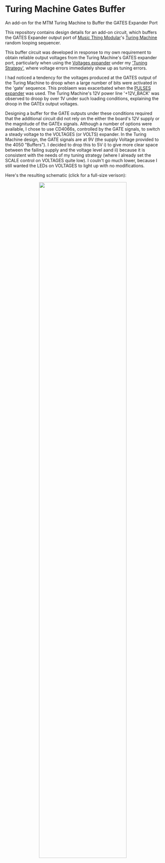 # Turing Machine Gates Buffer
An add-on for the MTM Turing Machine to Buffer the GATES Expander Port

This repository contains design details for an add-on circuit, which buffers the GATES Expander output port of [Music Thing Modular](https://www.musicthing.co.uk/)'s [Turing Machine](https://www.musicthing.co.uk/Turing-Machine/) random looping sequencer.

This buffer circuit was developed in response to my own requirement to obtain reliable output voltages from the Turing Machine's GATES expander port, 
particularly when using the [Voltages expander](https://www.musicthing.co.uk/Turing-Voltages-Expander/) under my ['Tuning Strategy'](https://github.com/m0xpd/TuningStrategyForVoltages), 
where voltage errors immediately show up as tuning errors.

I had noticed a tendency for the voltages produced at the GATES output of the Turing Machine to droop when a large number of bits were activated in 
the 'gate' sequence. This problaem was exacerbated when the [PULSES expander](https://www.musicthing.co.uk/Turing-Pulse-Expander/) was used. 
The Turing Machine's 12V power line '+12V_BACK' was observed to droop by over 1V under such loading conditions, explaining the droop in the GATEx 
output voltages.

Designing a buffer for the GATE outputs under these conditions required that the additional circuit did not rely on the either the board's 12V supply or the 
magnitude of the GATEx signals. Although a number of options were available, I chose to use CD4066s, controlled by the GATE signals, to switch a steady voltage 
to the VOLTAGES (or VOLTS) expander. In the Turing Machine design, the GATE signals are at 9V (the supply Voltage provided to the 4050 "Buffers"). I decided to 
drop this to 5V i) to give more clear space between the failing supply and the voltage level aand ii) because it is consistent with the needs of my tuning strategy 
(where I already set the SCALE control on VOLTAGES quite low). I couln't go much lower, because I still wanted the LEDs on VOLTAGES to light up with no modifications.

Here's the resulting schematic (click for a full-size verison):

<p width=100%, align="center">
<img width=75%, src="https://github.com/m0xpd/TuringMachineGatesBuffer/assets/3152962/2bc19e9c-d881-4f29-9488-9bacee3a887f">
</p>  

